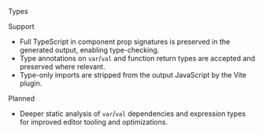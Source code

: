 Types

Support
- Full TypeScript in component prop signatures is preserved in the generated output, enabling type-checking.
- Type annotations on `var`/`val` and function return types are accepted and preserved where relevant.
- Type-only imports are stripped from the output JavaScript by the Vite plugin.

Planned
- Deeper static analysis of `var`/`val` dependencies and expression types for improved editor tooling and optimizations.
